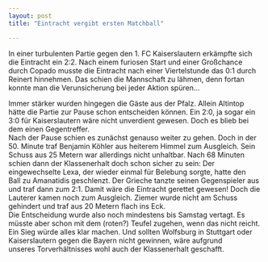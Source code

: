 ```yaml
---
layout: post
title: "Eintracht vergibt ersten Matchball"

---
```


In einer turbulenten Partie gegen den 1. FC Kaiserslautern erkämpfte sich die Eintracht ein 2:2. Nach einem furiosen Start und einer Großchance durch Copado musste die Eintracht nach einer Viertelstunde das 0:1 durch Reinert hinnehmen. Das schien die Mannschaft zu lähmen, denn fortan konnte man die Verunsicherung bei jeder Aktion spüren...

Immer stärker wurden hingegen die Gäste aus der Pfalz. Allein Altintop hätte die Partie zur Pause schon entscheiden können. Ein 2:0, ja sogar ein 3:0 für Kaiserslautern wäre nicht unverdient gewesen. Doch es blieb bei dem einen Gegentreffer.  
Nach der Pause schien es zunächst genauso weiter zu gehen. Doch in der 50. Minute traf Benjamin Köhler aus heiterem Himmel zum Ausgleich. Sein Schuss aus 25 Metern war allerdings nicht unhaltbar. Nach 68 Minuten schien dann der Klassenerhalt doch schon sicher zu sein: Der eingewechselte Lexa, der wieder einmal für Belebung sorgte, hatte den Ball zu Amanatidis geschlenzt. Der Grieche tanzte seinen Gegenspieler aus und traf dann zum 2:1. Damit wäre die Eintracht gerettet gewesen! Doch die Lauterer kamen noch zum Ausgleich. Ziemer wurde nicht am Schuss gehindert und traf aus 20 Metern flach ins Eck.  
Die Entscheidung wurde also noch mindestens bis Samstag vertagt. Es müsste aber schon mit dem (roten?) Teufel zugehen, wenn das nicht reicht. Ein Sieg würde alles klar machen. Und sollten Wolfsburg in Stuttgart oder Kaiserslautern gegen die Bayern nicht gewinnen, wäre aufgrund unseres Torverhältnisses wohl auch der Klassenerhalt geschafft.
